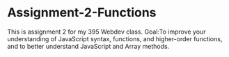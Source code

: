 # Assignment-2-Functions
This is assignment 2 for my 395 Webdev class.
Goal:To improve your understanding of JavaScript syntax, functions, and higher-order functions, and to better understand JavaScript and Array methods.
